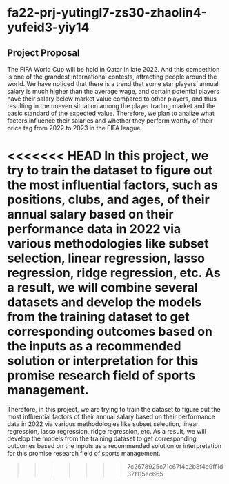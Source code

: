 # fa22-prj-yutingl7-zs30-zhaolin4-yufeid3-yiy14

## Project Proposal
The FIFA World Cup will be hold in Qatar in late 2022. And this competition is one of the grandest international contests, attracting people around the world.  We have noticed that there is a trend that some star players’ annual salary is much higher than the average wage, and certain potential players have their salary below market value compared to other players, and thus resulting in the uneven situation among the player trading market and the basic standard of the expected value. Therefore, we plan to analize what factors influence their salaries and whether they perform worthy of their price tag from 2022 to 2023 in the FIFA league.


<<<<<<< HEAD
In this project, we try to train the dataset to figure out the most influential factors, such as positions, clubs, and ages, of their annual salary based on their performance data in 2022 via various methodologies like subset selection, linear regression, lasso regression, ridge regression, etc. As a result, we will combine several datasets and develop the models from the training dataset to get corresponding outcomes based on the inputs as a recommended solution or interpretation for this promise research field of sports management.
=======
Therefore, in this project, we are trying to train the dataset to figure out the most influential factors of their annual salary based on their performance data in 2022 via various methodologies like subset selection, linear regression, lasso regression, ridge regression, etc. As a result, we will develop the models from the training dataset to get corresponding outcomes based on the inputs as a recommended solution or interpretation for this promise research field of sports management.
>>>>>>> 7c2678925c71c67f4c2b8f4e9ff1d37f115ec665

